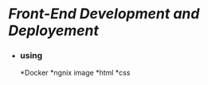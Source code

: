 # *Front-End Development and Deployement* #
* ### using ###
    *Docker
    *ngnix image
    *html
    *css
